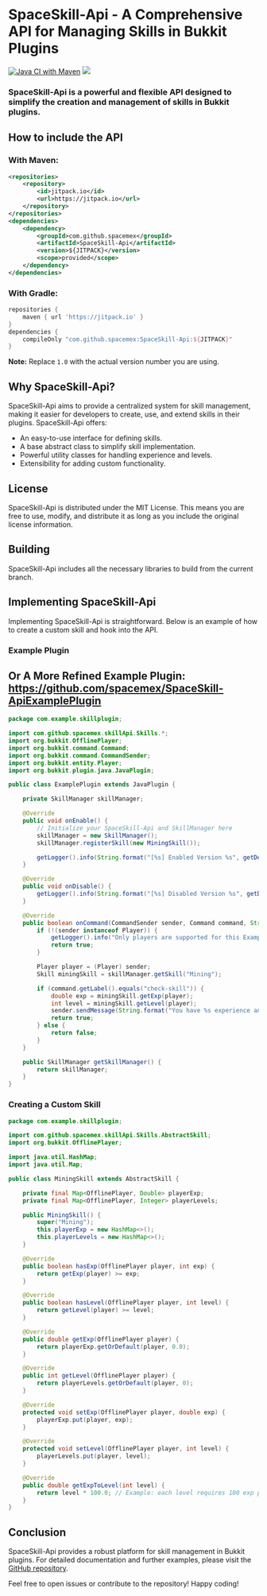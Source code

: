 # SpaceSkill-Api - A Comprehensive API for Managing Skills in Bukkit Plugins

[![Java CI with Maven](https://github.com/spacemex/SpaceSkill-Api/actions/workflows/maven.yml/badge.svg)](https://github.com/spacemex/SpaceSkill-Api/actions/workflows/maven.yml)
[![](https://jitpack.io/v/spacemex/SpaceSkill-Api.svg)](https://jitpack.io/#spacemex/SpaceSkill-Api)

### SpaceSkill-Api is a powerful and flexible API designed to simplify the creation and management of skills in Bukkit plugins.

## How to include the API

### With Maven:

```xml
<repositories>
    <repository>
        <id>jitpack.io</id>
        <url>https://jitpack.io</url>
    </repository>
</repositories>
<dependencies>
    <dependency>
        <groupId>com.github.spacemex</groupId>
        <artifactId>SpaceSkill-Api</artifactId>
        <version>${JITPACK}</version>
        <scope>provided</scope>
    </dependency>
</dependencies>
```

### With Gradle:

```groovy
repositories {
    maven { url 'https://jitpack.io' }
}
dependencies {
    compileOnly "com.github.spacemex:SpaceSkill-Api:${JITPACK}"
}
```

**Note:** Replace `1.0` with the actual version number you are using.

## Why SpaceSkill-Api?

SpaceSkill-Api aims to provide a centralized system for skill management, making it easier for developers to create, use, and extend skills in their plugins. SpaceSkill-Api offers:

* An easy-to-use interface for defining skills.
* A base abstract class to simplify skill implementation.
* Powerful utility classes for handling experience and levels.
* Extensibility for adding custom functionality.

## License

SpaceSkill-Api is distributed under the MIT License. This means you are free to use, modify, and distribute it as long as you include the original license information.

## Building

SpaceSkill-Api includes all the necessary libraries to build from the current branch.

## Implementing SpaceSkill-Api

Implementing SpaceSkill-Api is straightforward. Below is an example of how to create a custom skill and hook into the API.

### Example Plugin

## Or A More Refined Example Plugin: https://github.com/spacemex/SpaceSkill-ApiExamplePlugin

```java
package com.example.skillplugin;

import com.github.spacemex.skillApi.Skills.*;
import org.bukkit.OfflinePlayer;
import org.bukkit.command.Command;
import org.bukkit.command.CommandSender;
import org.bukkit.entity.Player;
import org.bukkit.plugin.java.JavaPlugin;

public class ExamplePlugin extends JavaPlugin {

    private SkillManager skillManager;

    @Override
    public void onEnable() {
        // Initialize your SpaceSkill-Api and SkillManager here
        skillManager = new SkillManager();
        skillManager.registerSkill(new MiningSkill());

        getLogger().info(String.format("[%s] Enabled Version %s", getDescription().getName(), getDescription().getVersion()));
    }

    @Override
    public void onDisable() {
        getLogger().info(String.format("[%s] Disabled Version %s", getDescription().getName(), getDescription().getVersion()));
    }

    @Override
    public boolean onCommand(CommandSender sender, Command command, String commandLabel, String[] args) {
        if (!(sender instanceof Player)) {
            getLogger().info("Only players are supported for this Example Plugin.");
            return true;
        }

        Player player = (Player) sender;
        Skill miningSkill = skillManager.getSkill("Mining");

        if (command.getLabel().equals("check-skill")) {
            double exp = miningSkill.getExp(player);
            int level = miningSkill.getLevel(player);
            sender.sendMessage(String.format("You have %s experience and are level %d in Mining.", exp, level));
            return true;
        } else {
            return false;
        }
    }

    public SkillManager getSkillManager() {
        return skillManager;
    }
}
```

### Creating a Custom Skill

```java
package com.example.skillplugin;

import com.github.spacemex.skillApi.Skills.AbstractSkill;
import org.bukkit.OfflinePlayer;

import java.util.HashMap;
import java.util.Map;

public class MiningSkill extends AbstractSkill {

    private final Map<OfflinePlayer, Double> playerExp;
    private final Map<OfflinePlayer, Integer> playerLevels;

    public MiningSkill() {
        super("Mining");
        this.playerExp = new HashMap<>();
        this.playerLevels = new HashMap<>();
    }

    @Override
    public boolean hasExp(OfflinePlayer player, int exp) {
        return getExp(player) >= exp;
    }

    @Override
    public boolean hasLevel(OfflinePlayer player, int level) {
        return getLevel(player) >= level;
    }

    @Override
    public double getExp(OfflinePlayer player) {
        return playerExp.getOrDefault(player, 0.0);
    }

    @Override
    public int getLevel(OfflinePlayer player) {
        return playerLevels.getOrDefault(player, 0);
    }

    @Override
    protected void setExp(OfflinePlayer player, double exp) {
        playerExp.put(player, exp);
    }

    @Override
    protected void setLevel(OfflinePlayer player, int level) {
        playerLevels.put(player, level);
    }

    @Override
    public double getExpToLevel(int level) {
        return level * 100.0; // Example: each level requires 100 exp points
    }
}
```

## Conclusion

SpaceSkill-Api provides a robust platform for skill management in Bukkit plugins. For detailed documentation and further examples, please visit the [GitHub repository](https://github.com/spacemex/SpaceSkill-Api).

Feel free to open issues or contribute to the repository! Happy coding!
